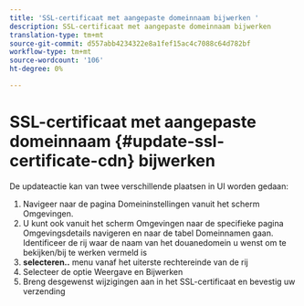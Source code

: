 ```yaml
---
title: 'SSL-certificaat met aangepaste domeinnaam bijwerken '
description: SSL-certificaat met aangepaste domeinnaam bijwerken
translation-type: tm+mt
source-git-commit: d557abb4234322e8a1fef15ac4c7088c64d782bf
workflow-type: tm+mt
source-wordcount: '106'
ht-degree: 0%

---
```


# SSL-certificaat met aangepaste domeinnaam {#update-ssl-certificate-cdn} bijwerken

De updateactie kan van twee verschillende plaatsen in UI worden gedaan:

1. Navigeer naar de pagina Domeininstellingen vanuit het scherm Omgevingen.
1. U kunt ook vanuit het scherm Omgevingen naar de specifieke pagina Omgevingsdetails navigeren en naar de tabel Domeinnamen gaan.
Identificeer de rij waar de naam van het douanedomein u wenst om te bekijken/bij te werken vermeld is
1. **selecteren..** menu vanaf het uiterste rechtereinde van de rij
1. Selecteer de optie Weergave en Bijwerken
1. Breng desgewenst wijzigingen aan in het SSL-certificaat en bevestig uw verzending
